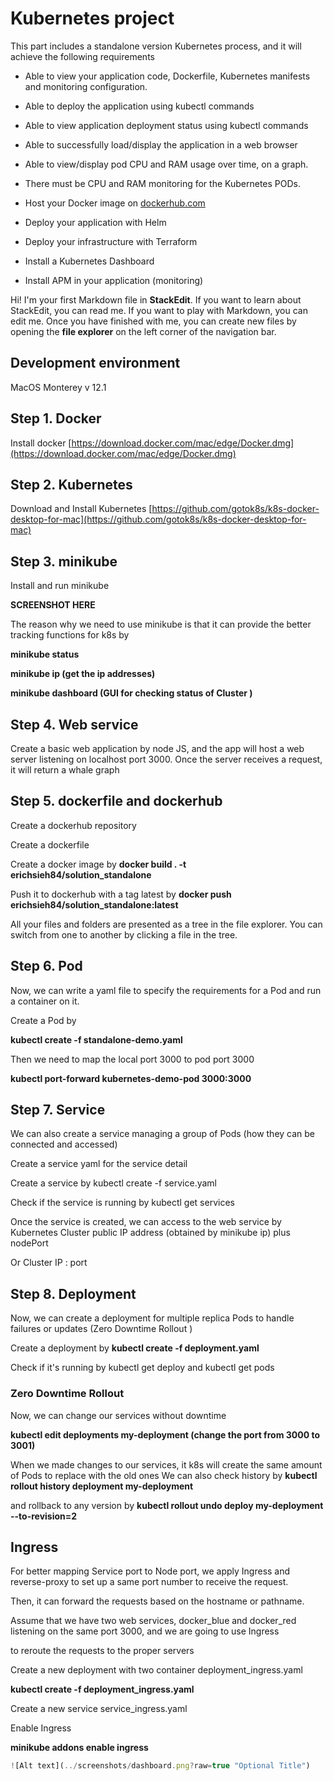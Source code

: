 # Kubernetes project

This part includes a standalone version Kubernetes process, and it will achieve the following requirements


-   Able to view your application code, Dockerfile, Kubernetes manifests and monitoring configuration.
    
-   Able to deploy the application using kubectl commands
    
-   Able to view application deployment status using kubectl commands
    
-   Able to successfully load/display the application in a web browser
    
-   Able to view/display pod CPU and RAM usage over time, on a graph.
    
-   There must be CPU and RAM monitoring for the Kubernetes PODs.
    
      
-   Host your Docker image on [dockerhub.com](http://dockerhub.com)
    
-   Deploy your application with Helm
    

-   Deploy your infrastructure with Terraform
    
-   Install a Kubernetes Dashboard
    
-   Install APM in your application (monitoring)

Hi! I'm your first Markdown file in **StackEdit**. If you want to learn about StackEdit, you can read me. If you want to play with Markdown, you can edit me. Once you have finished with me, you can create new files by opening the **file explorer** on the left corner of the navigation bar.

## Development environment

MacOS Monterey v 12.1

## Step 1. Docker

Install docker [https://download.docker.com/mac/edge/Docker.dmg](https://download.docker.com/mac/edge/Docker.dmg)

## Step 2. Kubernetes

Download and Install Kubernetes [https://github.com/gotok8s/k8s-docker-desktop-for-mac](https://github.com/gotok8s/k8s-docker-desktop-for-mac)

## Step 3. minikube

Install and run minikube

**SCREENSHOT HERE**

The reason why we need to use minikube is that it can provide the better tracking functions for k8s by

**minikube status**

**minikube ip (get the ip addresses)**

**minikube dashboard (GUI for checking status of Cluster )**

## Step 4. Web service

Create a basic web application by node JS, and the app will host a web server listening on localhost port 3000. Once the server receives a request, it will return a whale graph

## Step 5. dockerfile and dockerhub

Create a dockerhub repository

Create a dockerfile

Create a docker image by 
**docker build . -t erichsieh84/solution_standalone**

Push it to dockerhub with a tag latest by 
**docker push erichsieh84/solution_standalone:latest**

All your files and folders are presented as a tree in the file explorer. You can switch from one to another by clicking a file in the tree.

## Step 6. Pod

Now, we can write a yaml file to specify the requirements for a Pod and run a container on it.

Create a Pod by 

**kubectl create -f standalone-demo.yaml**

Then we need to map the local port 3000 to pod port 3000

**kubectl port-forward kubernetes-demo-pod 3000:3000**

## Step 7. Service

We can also create a service managing a group of Pods (how they can be connected and accessed)

Create a service yaml for the service detail

Create a service by kubectl create -f service.yaml

Check if the service is running by kubectl get services

Once the service is created, we can access to the web service by Kubernetes Cluster public IP address (obtained by minikube ip) plus nodePort

Or Cluster IP : port

## Step 8. Deployment

Now, we can create a deployment for multiple replica Pods to handle failures or updates (Zero Downtime Rollout )

Create a deployment by **kubectl create -f deployment.yaml**

Check if it's running by kubectl get deploy and kubectl get pods

### Zero Downtime Rollout

Now, we can change our services without downtime

**kubectl edit deployments my-deployment (change the port from 3000 to 3001)**

When we made changes to our services, it k8s will create the same amount of Pods to replace with the old ones
We can also check history by 
**kubectl rollout history deployment my-deployment**

and rollback to any version by 
**kubectl rollout undo deploy my-deployment --to-revision=2**

  

  

## Ingress

For better mapping Service port to Node port, we apply Ingress and reverse-proxy to set up a same port number to receive the request.

Then, it can forward the requests based on the hostname or pathname.

Assume that we have two web services, docker_blue and docker_red listening on the same port 3000, and we are going to use Ingress

to reroute the requests to the proper servers

Create a new deployment with two container deployment_ingress.yaml

**kubectl create -f deployment_ingress.yaml**

Create a new service service_ingress.yaml

Enable Ingress

**minikube addons enable ingress**

```javascript
![Alt text](../screenshots/dashboard.png?raw=true "Optional Title")

```
